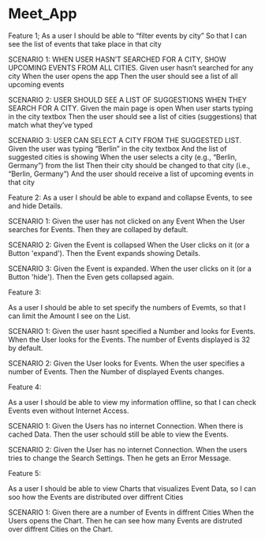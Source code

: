 # Meet_App

Feature 1;
As a user
I should be able to “filter events by city”
So that I can see the list of events that take place in that city


SCENARIO 1: WHEN USER HASN’T SEARCHED FOR A CITY, SHOW UPCOMING EVENTS FROM ALL CITIES.
Given user hasn’t searched for any city
When the user opens the app
Then the user should see a list of all upcoming events

SCENARIO 2: USER SHOULD SEE A LIST OF SUGGESTIONS WHEN THEY SEARCH FOR A CITY.
Given the main page is open
When user starts typing in the city textbox
Then the user should see a list of cities (suggestions) that match what they’ve typed

SCENARIO 3: USER CAN SELECT A CITY FROM THE SUGGESTED LIST.
Given the user was typing “Berlin” in the city textbox
And the list of suggested cities is showing
When the user selects a city (e.g., “Berlin, Germany”) from the list
Then their city should be changed to that city (i.e., “Berlin, Germany”)
And the user should receive a list of upcoming events in that city



Feature 2:
As a user I should be able to expand and collapse Events, to see and hide Details. 

SCENARIO 1:
Given the user has not clicked on any Event
When the User searches for Events.
Then they are collaped by default.

SCENARIO 2:
Given the Event is collapsed
When the User clicks on it (or a Button 'expand').
Then the Event expands showing Details.

SCENARIO 3:
Given the Event is expanded.
When the user clicks on it (or a Button 'hide'). 
Then the Even gets collapsed again. 

Feature 3:

As a user I should be able to set specify  the numbers of Evemts, so that I can limit the Amount I see on the List. 

SCENARIO 1:
Given the user hasnt specified a Number and looks for Events.
When the User looks for the Events.
The number of Events displayed is 32 by default. 

SCENARIO 2:
Given the User looks for Events.
When the user specifies a number of Events.
Then the Number of displayed Events changes.




Feature 4:

As a user  I should be able to view my information offline, so that I can check Events even without Internet Access. 

SCENARIO 1:
Given the Users has no internet Connection.
When there is cached Data.
Then the user schould still be able to view the Events.

SCENARIO 2:
Given the User has no internet Connection.
When the users tries to change the Search Settings.
Then he gets an Error Message.

Feature 5:

As a user I should be able to view Charts that visualizes Event Data, so I can soo how the Events are distributed over diffrent Cities

SCENARIO 1:
Given there are a number of Events in diffrent Cities
When the Users opens the Chart. 
Then he can see how many Events are distruted over diffrent Cities on the Chart.
